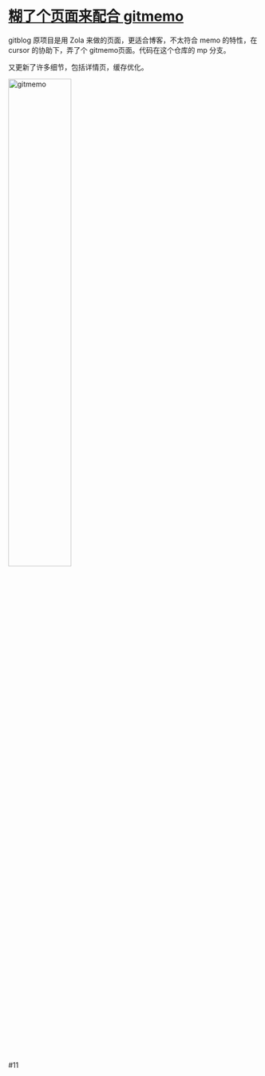 # [糊了个页面来配合 gitmemo](https://github.com/VandeeFeng/gitmemo/issues/14)

gitblog 原项目是用  Zola 来做的页面，更适合博客，不太符合 memo 的特性，在 cursor 的协助下，弄了个 gitmemo页面。代码在这个仓库的 mp 分支。

又更新了许多细节，包括详情页，缓存优化。

<img width="50%" height="50%" alt="gitmemo" src="https://github.com/user-attachments/assets/637aace6-066c-4807-a50e-473fd105d868">

#11 